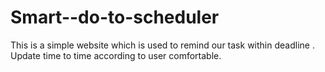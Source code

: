 # Smart--do-to-scheduler
This is a simple website which is used to remind our task within deadline . Update time to time according to user comfortable.
